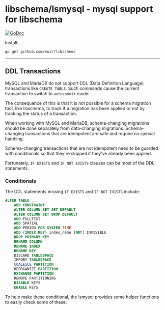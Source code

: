 
# libschema/lsmysql - mysql support for libschema

[![GoDoc](https://godoc.org/github.com/muir/libschema?status.png)](https://pkg.go.dev/github.com/muir/libschema/lsmysql)

Install:

	go get github.com/muir/libschema

---

## DDL Transactions

MySQL and MariaDB do not support DDL (Data Definition Language) transactions like
`CREATE TABLE`.  Such commands cause the current transaction to switch to `autocommit`
mode.

The consequence of this is that it is not possible for a schema migration tool,
like libschema, to track if a migration has been applied or not by tracking the status
of a transaction.

When working with MySQL and MariaDB, schema-changing migrations should be done 
separately from data-changing migrations.  Schema-changing transactions that are 
idempotent are safe and require no special handling.

Schema-changing transactions that are not idempotent need to be guarded with conditionals
so that they're skipped if they've already been applied.

Fortunately, `IF EXISTS` and `IF NOT EXISTS` clauses can be most of the DDL statements.

### Conditionals

The DDL statements missing `IF EXISTS` and `IF NOT EXISTS` include:

```sql
ALTER TABLE ...
	ADD CONSTRAINT
	ALTER COLUMN SET SET DEFAULT
	ALTER COLUMN SET DROP DEFAULT
	ADD FULLTEXT 
	ADD SPATIAL
	ADD PERIOD FOR SYSTEM TIME
	ADD {INDEX|KEY} index_name [NOT] INVISIBLE
	DROP PRIMARY KEY
	RENAME COLUMN
	RENAME INDEX
	RENAME KEY
	DISCARD TABLESPACE
	IMPORT TABLESPACE
	COALESCE PARTITION
	REORGANIZE PARTITION
	EXCHANGE PARTITION
	REMOVE PARTITIONING
	DISABLE KEYS
	ENABLE KEYS
```

To help make these conditional, the lsmysql provides some helper functions to easily
check some of these:
